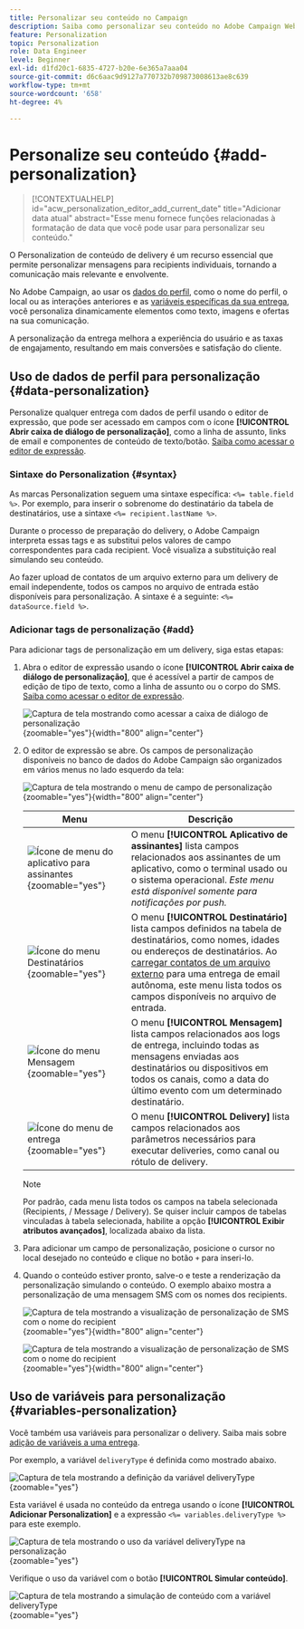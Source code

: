 ```yaml
---
title: Personalizar seu conteúdo no Campaign
description: Saiba como personalizar seu conteúdo no Adobe Campaign Web
feature: Personalization
topic: Personalization
role: Data Engineer
level: Beginner
exl-id: d1fd20c1-6835-4727-b20e-6e365a7aaa04
source-git-commit: d6c6aac9d9127a770732b709873008613ae8c639
workflow-type: tm+mt
source-wordcount: '658'
ht-degree: 4%

---
```


# Personalize seu conteúdo {#add-personalization}

>[!CONTEXTUALHELP]
>id="acw_personalization_editor_add_current_date"
>title="Adicionar data atual"
>abstract="Esse menu fornece funções relacionadas à formatação de data que você pode usar para personalizar seu conteúdo."

O Personalization de conteúdo de delivery é um recurso essencial que permite personalizar mensagens para recipients individuais, tornando a comunicação mais relevante e envolvente.

No Adobe Campaign, ao usar os [dados do perfil](#data-personalization), como o nome do perfil, o local ou as interações anteriores e as [variáveis específicas da sua entrega](#variables-personalization), você personaliza dinamicamente elementos como texto, imagens e ofertas na sua comunicação.

A personalização da entrega melhora a experiência do usuário e as taxas de engajamento, resultando em mais conversões e satisfação do cliente.

## Uso de dados de perfil para personalização {#data-personalization}

Personalize qualquer entrega com dados de perfil usando o editor de expressão, que pode ser acessado em campos com o ícone **[!UICONTROL Abrir caixa de diálogo de personalização]**, como a linha de assunto, links de email e componentes de conteúdo de texto/botão. [Saiba como acessar o editor de expressão](gs-personalization.md/#access).

### Sintaxe do Personalization {#syntax}

As marcas Personalization seguem uma sintaxe específica: `<%= table.field %>`. Por exemplo, para inserir o sobrenome do destinatário da tabela de destinatários, use a sintaxe `<%= recipient.lastName %>`.

Durante o processo de preparação do delivery, o Adobe Campaign interpreta essas tags e as substitui pelos valores de campo correspondentes para cada recipient. Você visualiza a substituição real simulando seu conteúdo.

Ao fazer upload de contatos de um arquivo externo para um delivery de email independente, todos os campos no arquivo de entrada estão disponíveis para personalização. A sintaxe é a seguinte: `<%= dataSource.field %>`.

### Adicionar tags de personalização {#add}

Para adicionar tags de personalização em um delivery, siga estas etapas:

1. Abra o editor de expressão usando o ícone **[!UICONTROL Abrir caixa de diálogo de personalização]**, que é acessível a partir de campos de edição de tipo de texto, como a linha de assunto ou o corpo do SMS. [Saiba como acessar o editor de expressão](gs-personalization.md/#access).

   ![Captura de tela mostrando como acessar a caixa de diálogo de personalização](assets/perso-access.png){zoomable="yes"}{width="800" align="center"}

1. O editor de expressão se abre. Os campos de personalização disponíveis no banco de dados do Adobe Campaign são organizados em vários menus no lado esquerdo da tela:

   ![Captura de tela mostrando o menu de campo de personalização](assets/perso-insert-field.png){zoomable="yes"}{width="800" align="center"}

   | Menu | Descrição |
   |------|-------------|
   | ![Ícone de menu do aplicativo para assinantes](assets/do-not-localize/perso-subscribers-menu.png){zoomable="yes"} | O menu **[!UICONTROL Aplicativo de assinantes]** lista campos relacionados aos assinantes de um aplicativo, como o terminal usado ou o sistema operacional. *Este menu está disponível somente para notificações por push.* |
   | ![Ícone do menu Destinatários](assets/do-not-localize/perso-recipients-menu.png){zoomable="yes"} | O menu **[!UICONTROL Destinatário]** lista campos definidos na tabela de destinatários, como nomes, idades ou endereços de destinatários. Ao [carregar contatos de um arquivo externo](../audience/file-audience.md) para uma entrega de email autônoma, este menu lista todos os campos disponíveis no arquivo de entrada. |
   | ![Ícone do menu Mensagem](assets/do-not-localize/perso-message-menu.png){zoomable="yes"} | O menu **[!UICONTROL Mensagem]** lista campos relacionados aos logs de entrega, incluindo todas as mensagens enviadas aos destinatários ou dispositivos em todos os canais, como a data do último evento com um determinado destinatário. |
   | ![Ícone do menu de entrega](assets/do-not-localize/perso-delivery-menu.png){zoomable="yes"} | O menu **[!UICONTROL Delivery]** lista campos relacionados aos parâmetros necessários para executar deliveries, como canal ou rótulo de delivery. |

   >[!NOTE]
   >
   >Por padrão, cada menu lista todos os campos na tabela selecionada (Recipients, / Message / Delivery). Se quiser incluir campos de tabelas vinculadas à tabela selecionada, habilite a opção **[!UICONTROL Exibir atributos avançados]**, localizada abaixo da lista.

1. Para adicionar um campo de personalização, posicione o cursor no local desejado no conteúdo e clique no botão `+` para inseri-lo.

1. Quando o conteúdo estiver pronto, salve-o e teste a renderização da personalização simulando o conteúdo. O exemplo abaixo mostra a personalização de uma mensagem SMS com os nomes dos recipients.

   ![Captura de tela mostrando a visualização de personalização de SMS com o nome do recipient](assets/perso-preview1.png){zoomable="yes"}{width="800" align="center"}

   ![Captura de tela mostrando a visualização de personalização de SMS com o nome do recipient](assets/perso-preview2.png){zoomable="yes"}{width="800" align="center"}

## Uso de variáveis para personalização {#variables-personalization}

Você também usa variáveis para personalizar o delivery. Saiba mais sobre [adição de variáveis a uma entrega](../advanced-settings/delivery-settings.md#variables-delivery).

Por exemplo, a variável `deliveryType` é definida como mostrado abaixo.

![Captura de tela mostrando a definição da variável deliveryType](assets/variables-deliveryType.png){zoomable="yes"}

Esta variável é usada no conteúdo da entrega usando o ícone **[!UICONTROL Adicionar Personalization]** e a expressão `<%= variables.deliveryType %>` para este exemplo.

![Captura de tela mostrando o uso da variável deliveryType na personalização](assets/variables-perso.png){zoomable="yes"}

Verifique o uso da variável com o botão **[!UICONTROL Simular conteúdo]**.

![Captura de tela mostrando a simulação de conteúdo com a variável deliveryType](assets/variables-simulate.png){zoomable="yes"}